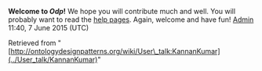 __Welcome to _Odp_!__ We hope you will contribute much and well. 
You will probably want to read the [help pages](http://ontologydesignpatterns.org/wiki/Help:Contents "Help:Contents"). Again, welcome and have fun! [Admin](../User/ValentinaPresutti "User:ValentinaPresutti") 11:40, 7 June 2015 (UTC)





Retrieved from "[http://ontologydesignpatterns.org/wiki/User\_talk:KannanKumar](../User_talk/KannanKumar)"